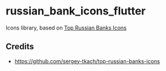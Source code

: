 # russian_bank_icons_flutter

Icons library, based on [Top Russian Banks Icons](https://github.com/sergey-tkach/top-russian-banks-icons)

## Credits

- https://github.com/sergey-tkach/top-russian-banks-icons